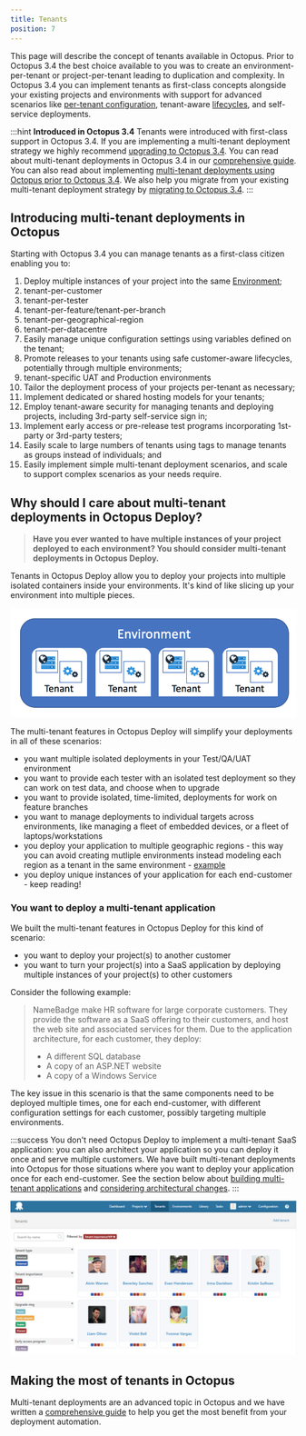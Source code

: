 ```yaml
---
title: Tenants
position: 7
---
```



This page will describe the concept of tenants available in Octopus. Prior to Octopus 3.4 the best choice available to you was to create an environment-per-tenant or project-per-tenant leading to duplication and complexity. In Octopus 3.4 you can implement tenants as first-class concepts alongside your existing projects and environments with support for advanced scenarios like [per-tenant configuration](/docs/home/guides/multi-tenant-deployments/multi-tenant-deployment-guide/working-with-tenant-specific-variables.md), tenant-aware [lifecycles](/docs/home/key-concepts/lifecycles.md), and self-service deployments.

:::hint
**Introduced in Octopus 3.4**
Tenants were introduced with first-class support in Octopus 3.4. If you are implementing a multi-tenant deployment strategy we highly recommend [upgrading to Octopus 3.4](http://g.octopushq.com/ProductDownloadPage). You can read about multi-tenant deployments in Octopus 3.4 in our [comprehensive guide](/docs/home/guides/multi-tenant-deployments.md). You can also read about implementing [multi-tenant deployments using Octopus prior to Octopus 3.4](/docs/home/guides/multi-tenant-deployments/multi-tenant-deployments-prior-to-octopus-3.4.md). We also help you migrate from your existing multi-tenant deployment strategy by [migrating to Octopus 3.4](/docs/home/guides/multi-tenant-deployments/multi-tenant-deployments-prior-to-octopus-3.4/migrating-to-octopus-3.4.md).
:::

##### 
## Introducing multi-tenant deployments in Octopus


Starting with Octopus 3.4 you can manage tenants as a first-class citizen enabling you to:

1. Deploy multiple instances of your project into the same [Environment](http://docs.octopusdeploy.com/display/OD/Environments);
 1. tenant-per-customer
 2. tenant-per-tester
 3. tenant-per-feature/tenant-per-branch
 4. tenant-per-geographical-region
 5. tenant-per-datacentre
2. Easily manage unique configuration settings using variables defined on the tenant;
3. Promote releases to your tenants using safe customer-aware lifecycles, potentially through multiple environments;
 1. tenant-specific UAT and Production environments
4. Tailor the deployment process of your projects per-tenant as necessary;
5. Implement dedicated or shared hosting models for your tenants;
6. Employ tenant-aware security for managing tenants and deploying projects, including 3rd-party self-service sign in;
7. Implement early access or pre-release test programs incorporating 1st-party or 3rd-party testers;
8. Easily scale to large numbers of tenants using tags to manage tenants as groups instead of individuals; and
9. Easily implement simple multi-tenant deployment scenarios, and scale to support complex scenarios as your needs require.


## Why should I care about multi-tenant deployments in Octopus Deploy?


> **Have you ever wanted to have multiple instances of your project deployed to each environment? You should consider multi-tenant deployments in Octopus Deploy.**



Tenants in Octopus Deploy allow you to deploy your projects into multiple isolated containers inside your environments. It's kind of like slicing up your environment into multiple pieces.


![](/docs/images/3048184/5866225.png)


The multi-tenant features in Octopus Deploy will simplify your deployments in all of these scenarios:

- you want multiple isolated deployments in your Test/QA/UAT environment
- you want to provide each tester with an isolated test deployment so they can work on test data, and choose when to upgrade
- you want to provide isolated, time-limited, deployments for work on feature branches
- you want to manage deployments to individual targets across environments, like managing a fleet of embedded devices, or a fleet of laptops/workstations
- you deploy your application to multiple geographic regions - this way you can avoid creating mutliple environments instead modeling each region as a tenant in the same environment - [example](http://docs.octopusdeploy.com/display/OD/Multi-region+deployment+pattern)
- you deploy unique instances of your application for each end-customer - keep reading!


### You want to deploy a multi-tenant application


We built the multi-tenant features in Octopus Deploy for this kind of scenario:

- you want to deploy your project(s) to another customer
- you want to turn your project(s) into a SaaS application by deploying multiple instances of your project(s) to other customers



Consider the following example:


> NameBadge make HR software for large corporate customers. They provide the software as a SaaS offering to their customers, and host the web site and associated services for them. Due to the application architecture, for each customer, they deploy:
> 
> - A different SQL database
> - A copy of an ASP.NET website
> - A copy of a Windows Service



The key issue in this scenario is that the same components need to be deployed multiple times, one for each end-customer, with different configuration settings for each customer, possibly targeting multiple environments.

:::success
You don't need Octopus Deploy to implement a multi-tenant SaaS application: you can also architect your application so you can deploy it once and serve multiple customers. We have built multi-tenant deployments into Octopus for those situations where you want to deploy your application once for each end-customer. See the section below about [building multi-tenant applications](/docs/home/guides/multi-tenant-deployments.md) and [considering architectural changes](/docs/home/guides/multi-tenant-deployments.md).
:::



![](/docs/images/5669336/5865825.png)

## Making the most of tenants in Octopus


Multi-tenant deployments are an advanced topic in Octopus and we have written a [comprehensive guide](/docs/home/guides/multi-tenant-deployments.md) to help you get the most benefit from your deployment automation.

